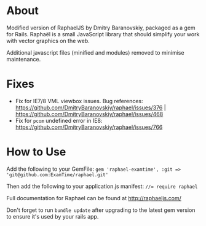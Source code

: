 About
======
Modified version of RaphaelJS by Dmitry Baranovskiy, packaged as a gem for Rails. Raphaël is a small JavaScript library that should simplify your work with vector graphics on the web.

Additional javascript files (minified and modules) removed to minimise maintenance.


Fixes
=====
- Fix for IE7/8 VML viewbox issues. Bug references: https://github.com/DmitryBaranovskiy/raphael/issues/376 | https://github.com/DmitryBaranovskiy/raphael/issues/468
- Fix for ```pcom``` undefined error in IE8: https://github.com/DmitryBaranovskiy/raphael/issues/766

How to Use
===========
Add the following to your GemFile:
`gem 'raphael-examtime', :git => 'git@github.com:ExamTime/raphael.git'`

Then add the following to your application.js manifest:
`//= require raphael`

Full documentation for Raphael can be found at http://raphaeljs.com/

Don't forget to run `bundle update` after upgrading to the latest gem version to ensure it's used by your rails app.
